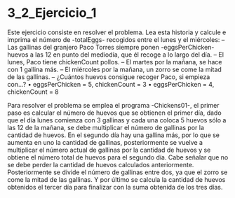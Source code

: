 # 3_2_Ejercicio_1

Este ejercicio consiste en resolver el problema.
Lea esta historia y calcule e imprima el número de -totalEggs- recogidos entre el lunes y el miércoles:
– Las gallinas del granjero Paco Torres siempre ponen -eggsPerChicken- huevos a las 12 en punto del mediodía, que él recoge a lo largo del día.
– El lunes, Paco tiene chickenCount pollos.
– El martes por la mañana, se hace con 1 gallina más.
– El miércoles por la mañana, un zorro se come la mitad de las gallinas.
– ¿Cuántos huevos consigue recoger Paco, si empieza con...?
• eggsPerChicken = 5, chickenCount = 3 
• eggsPerChicken = 4, chickenCount = 8 

Para resolver el problema se emplea el programa -Chickens01-, el primer paso es calcular el número de huevos que se obtienen el primer día, dado que el día lunes comienza con 3 gallinas y cada una coloca 5 huevos sólo a las 12 de la mañana, se debe multiplicar el número de gallinas por la cantidad de huevos.
En el segundo día hay una gallina más, por lo que se aumenta en uno la cantidad de gallinas, posteriormente se vuelve a multiplicar el número actual de gallinas por la cantidad de huevos y se obtiene el número total de huevos para el segundo día. Cabe señalar que no se debe perder la cantidad de huevos calculados anteriormente.
Posteriormente se divide el número de gallinas entre dos, ya que el zorro se come la mitad de las gallinas. Y por último se calcula la cantidad de huevos obtenidos el tercer día para finalizar con la suma obtenida de los tres días.

